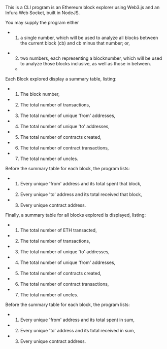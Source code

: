 This is a CLI program is an Ethereum block explorer using Web3.js and an Infura Web Socket, built in NodeJS.

You may supply the program either 
	
*	1. a single number, which will be used to analyze all blocks between the current block (cb) and cb minus that number; or,
-	2. two numbers, each representing a blocknumber, which will be used to analyze those blocks inclusive, as well as those in between.
	*

Each Block explored display a summary table, listing:

-	1. The block number,
-	2. The total number of transactions,
-	3. The total number of unique 'from' addresses,
-	4. The total number of unique 'to' addresses,
-	5. The total number of contracts created,
-	6. The total number of contract transactions,
-	7. The total number of uncles.

Before the summary table for each block, the program lists:
-	1. Every unique 'from' address and its total spent that block,
-	2. Every unique 'to' address and its total received that block,
-	3. Every unique contract address.

Finally, a summary table for all blocks explored is displayed, listing:
-	1. The total number of ETH transacted,
-	2. The total number of transactions,
-	3. The total number of unique 'to' addresses,
-	4. The total number of unique 'from' addresses,
-	5. The total number of contracts created,
-	6. The total number of contract transactions,
-	7. The total number of uncles.

Before the summary table for each block, the program lists:
-	1. Every unique 'from' address and its total spent in sum,
-	2. Every unique 'to' address and its total received in sum,
-	3. Every unique contract address.
